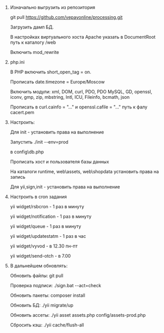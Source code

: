 1. Изначально выгрузить из репозитория

    git pull  https://github.com/vepayonline/processing.git
    
    Загрузить дамп БД.
    
    В настройках виртуального хоста Apache указать в DocumentRoot путь к каталогу /web
    
    Включить mod_rewrite

2. php.ini

    В PHP включить short_open_tag = on.
    
    Прописать date.timezone = Europe/Moscow
    
    Включить модули: xml, DOM, curl, PDO, PDO MySQL,  GD, openssl, iconv, gmp, zip, mbstring, Intl, ICU, Fileinfo, bcmath, json
     
    Прописать в curl.cainfo = "..." и openssl.cafile = "..." путь к фалу cacert.pem

3. Настроить:

    Для init - установить права на выполнение
    
    Запустить ./init --env=prod
    
    в config\db.php 
    
    Прописать хост и пользователя базы данных
    
    На каталоги runtime, web\assets, web\shopdata установить права на запись
    
    Для yii,sign,init - установить права на выполнение

4. Настроить в cron задания

    yii widget/rsbcron - 1 раз в минуту
    
    yii widget/notification - 1 раз в минуту
    
    yii widget/queue - 1 раз в минуту
    
    yii widget/updatestatm - 1 раз в час
    
    yii widget/vyvod - в 12.30 пн-пт
    
    yii widget/send-otch - в 7.00

5. В дальнейшем обновлять:

    Обновить файлы: git pull 
    
    Проверка подписи: ./sign.bat --act=check
    
    Обновить пакеты: composer install
    
    Обновить БД: ./yii migrate/up 
    
    Обновить ассеты: ./yii asset assets.php config/assets-prod.php
    
    Сбросить кэш: ./yii cache/flush-all
